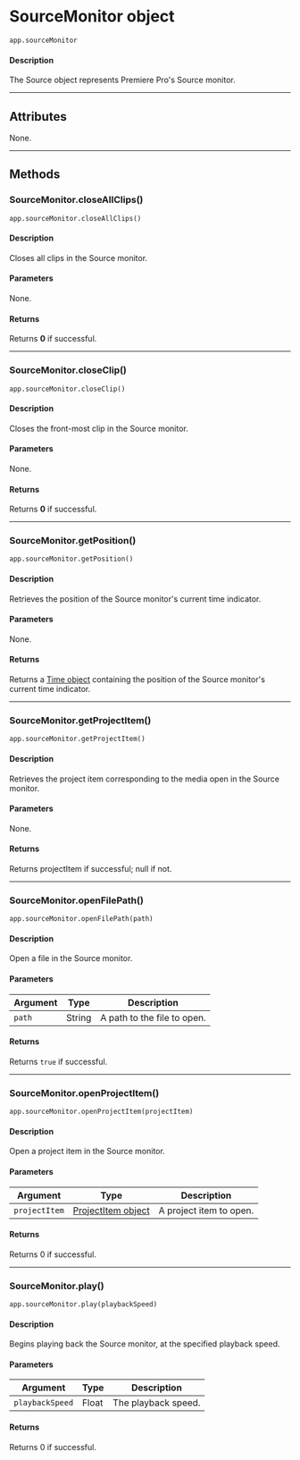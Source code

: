 # SourceMonitor object

`app.sourceMonitor`

#### Description

The Source object represents Premiere Pro's Source monitor.

---

## Attributes

None.

---

## Methods

### SourceMonitor.closeAllClips()

`app.sourceMonitor.closeAllClips()`

#### Description

Closes all clips in the Source monitor.

#### Parameters

None.

#### Returns

Returns **0** if successful.

---

### SourceMonitor.closeClip()

`app.sourceMonitor.closeClip()`

#### Description

Closes the front-most clip in the Source monitor.

#### Parameters

None.

#### Returns

Returns **0** if successful.

---

### SourceMonitor.getPosition()

`app.sourceMonitor.getPosition()`

#### Description

Retrieves the position of the Source monitor's current time indicator.

#### Parameters

None.

#### Returns

Returns a [Time object](../other/time.md) containing the position of the Source monitor's current time indicator.

---

### SourceMonitor.getProjectItem()

`app.sourceMonitor.getProjectItem()`

#### Description

Retrieves the project item corresponding to the media open in the Source monitor.

#### Parameters

None.

#### Returns

Returns projectItem if successful; null if not.

---

### SourceMonitor.openFilePath()

`app.sourceMonitor.openFilePath(path)`

#### Description

Open a file in the Source monitor.

#### Parameters

| Argument   | Type     | Description                 |
|------------|----------|-----------------------------|
| `path`     | String | A path to the file to open. |

#### Returns

Returns `true` if successful.

---

### SourceMonitor.openProjectItem()

`app.sourceMonitor.openProjectItem(projectItem)`

#### Description

Open a project item in the Source monitor.

#### Parameters

| Argument      | Type                                                     | Description             |
|---------------|----------------------------------------------------------|-------------------------|
| `projectItem` | [ProjectItem object](../item/projectitem.md) | A project item to open. |

#### Returns

Returns 0 if successful.

---

### SourceMonitor.play()

`app.sourceMonitor.play(playbackSpeed)`

#### Description

Begins playing back the Source monitor, at the specified playback speed.

#### Parameters

| Argument        | Type    | Description         |
|-----------------|---------|---------------------|
| `playbackSpeed` | Float | The playback speed. |

#### Returns

Returns 0 if successful.
